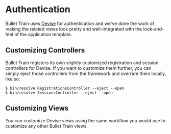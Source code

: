 # Authentication
Bullet Train uses [Devise](https://github.com/heartcombo/devise) for authentication and we've done the work of making the related views look pretty and well-integrated with the look-and-feel of the application template.

## Customizing Controllers
Bullet Train registers its own slightly customized registration and session controllers for Devise. If you want to customize them further, you can simply eject those controllers from the framework and override them locally, like so:

```
$ bin/resolve RegistrationsController --eject --open
$ bin/resolve SessionsController --eject --open
```

## Customizing Views
You can customize Devise views using the same workflow you would use to customize any other Bullet Train views.
